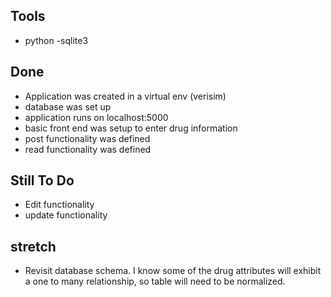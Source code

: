 ## Tools
 - python
 -sqlite3

## Done
 - Application was created in a virtual env (verisim)
 - database was set up
 - application runs on localhost:5000
 - basic front end was setup to enter drug information
 - post functionality was defined
 - read functionality was defined
 
 ## Still To Do
 - Edit functionality
 - update functionality


 ## stretch
  - Revisit database schema. I know some of the drug attributes will exhibit a one to many relationship, so table will need to be normalized.
